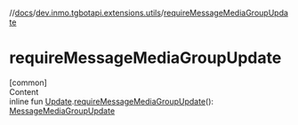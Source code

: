 //[docs](../../index.md)/[dev.inmo.tgbotapi.extensions.utils](index.md)/[requireMessageMediaGroupUpdate](require-message-media-group-update.md)



# requireMessageMediaGroupUpdate  
[common]  
Content  
inline fun [Update](../dev.inmo.tgbotapi.types.update.abstracts/-update/index.md).[requireMessageMediaGroupUpdate](require-message-media-group-update.md)(): [MessageMediaGroupUpdate](../dev.inmo.tgbotapi.types.update.MediaGroupUpdates/-message-media-group-update/index.md)  



